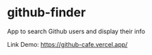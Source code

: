 # github-finder
App to search Github users and display their info

Link Demo: https://github-cafe.vercel.app/
